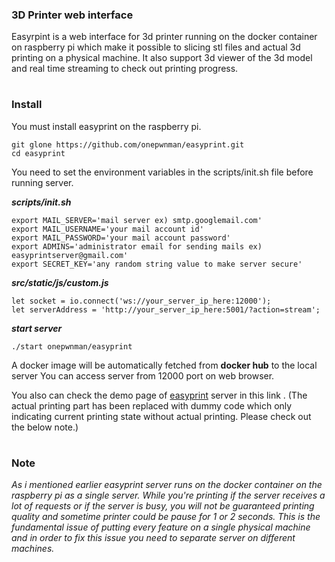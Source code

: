 ### 3D Printer web interface 


Easyrpint is a web interface for 3d printer running on the docker container on raspberry pi
which make it possible to slicing stl files and actual 3d printing on a physical machine.
It also support 3d viewer of the 3d model and real time streaming to check out printing progress.
#

### Install

You must install easyprint on the raspberry pi.
```
git glone https://github.com/onepwnman/easyprint.git
cd easyprint
```


You need to set the environment variables in the scripts/init.sh file before running server.

 

**_scripts/init.sh_**
```
export MAIL_SERVER='mail server ex) smtp.googlemail.com'
export MAIL_USERNAME='your mail account id'
export MAIL_PASSWORD='your mail account password'
export ADMINS='administrator email for sending mails ex) easyprintserver@gmail.com'
export SECRET_KEY='any random string value to make server secure'
```

**_src/static/js/custom.js_**
```
let socket = io.connect('ws://your_server_ip_here:12000'); 
let serverAddress = 'http://your_server_ip_here:5001/?action=stream';
```           
 
**_start server_**
```
./start onepwnman/easyprint
```
A docker image will be automatically fetched from **docker hub** to the local server
You can access server from 12000 port on web browser.


You also can check the demo page of  [easyprint](https://easyprint.hopto.org) server in this link . 
(The actual printing part has been replaced with dummy code which only indicating current printing state without actual printing. Please check out the below note.)   

#

### Note

_As i mentioned earlier easyprint server runs on the docker container on the raspberry pi as a single server.
While you're printing if the server receives a lot of requests or if the server is busy, you will not be guaranteed printing quality and sometime printer could be pause for 1 or 2 seconds.
This is the fundamental issue of putting every feature on a single physical machine and in order to fix this issue you need to separate server on different machines._

